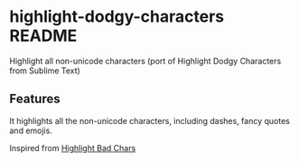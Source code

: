 # highlight-dodgy-characters README

Highlight all non-unicode characters (port of Highlight Dodgy Characters from Sublime Text)

## Features

It highlights all the non-unicode characters, including dashes, fancy quotes and emojis. 

Inspired from [Highlight Bad Chars](https://github.com/WengerK/vscode-highlight-bad-chars/)
